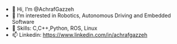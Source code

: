 - 👋 Hi, I’m @AchrafGazzeh
- 👀 I’m interested in Robotics, Autonomous Driving and Embedded Software
- 🌱 Skills: C,C++,Python, ROS, Linux
- 📫 Linkedin: https://www.linkedin.com/in/achrafgazzeh

<!---
AchrafGazzeh/AchrafGazzeh is a ✨ special ✨ repository because its `README.md` (this file) appears on your GitHub profile.
You can click the Preview link to take a look at your changes.
--->
